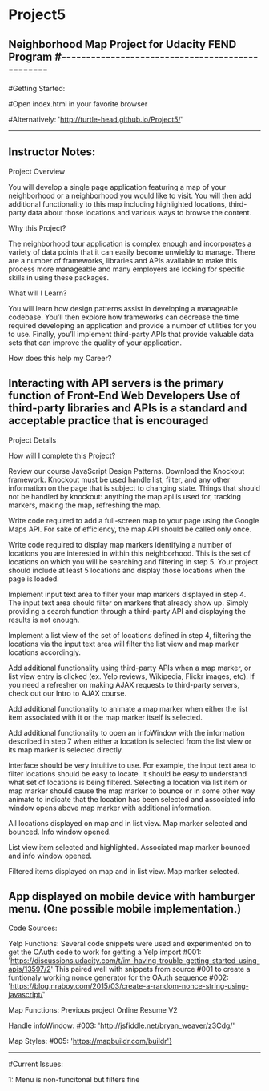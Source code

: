 # Project5
Neighborhood Map Project for Udacity FEND Program
#------------------------------------------------
----------------------------------------
#Getting Started:

#Open index.html in your favorite browser

#Alternatively:
'http://turtle-head.github.io/Project5/'

----------------------------------------
Instructor Notes:
----------------------------------------
Project Overview

You will develop a single page application featuring a map of your neighborhood or a neighborhood you would like to visit. You will then add additional functionality to this map including highlighted locations, third-party data about those locations and various ways to browse the content.

Why this Project?

The neighborhood tour application is complex enough and incorporates a variety of data points that it can easily become unwieldy to manage. There are a number of frameworks, libraries and APIs available to make this process more manageable and many employers are looking for specific skills in using these packages.

What will I Learn?

You will learn how design patterns assist in developing a manageable codebase. You’ll then explore how frameworks can decrease the time required developing an application and provide a number of utilities for you to use. Finally, you’ll implement third-party APIs that provide valuable data sets that can improve the quality of your application.

How does this help my Career?

Interacting with API servers is the primary function of Front-End Web Developers
Use of third-party libraries and APIs is a standard and acceptable practice that is encouraged
-----------------------------------------
Project Details

How will I complete this Project?

Review our course JavaScript Design Patterns.
Download the Knockout framework. Knockout must be used handle list, filter, and any other information on the page that is subject to changing state. Things that should not be handled by knockout: anything the map api is used for, tracking markers, making the map, refreshing the map.

Write code required to add a full-screen map to your page using the Google Maps API. For sake of efficiency, the map API should be called only once.

Write code required to display map markers identifying a number of locations you are interested in within this neighborhood. This is the set of locations on which you will be searching and filtering in step 5. Your project should include at least 5 locations and display those locations when the page is loaded.

Implement input text area to filter your map markers displayed in step 4. The input text area should filter on markers that already show up. Simply providing a search function through a third-party API and displaying the results is not enough.

Implement a list view of the set of locations defined in step 4, filtering the locations via the input text area will filter the list view and map marker locations accordingly.

Add additional functionality using third-party APIs when a map marker, or list view entry is clicked (ex. Yelp reviews, Wikipedia, Flickr images, etc). If you need a refresher on making AJAX requests to third-party servers, check out our Intro to AJAX course.

Add additional functionality to animate a map marker when either the list item associated with it or the map marker itself is selected.

Add additional functionality to open an infoWindow with the information described in step 7 when either a location is selected from the list view or its map marker is selected directly.

Interface should be very intuitive to use. For example, the input text area to filter locations should be easy to locate. It should be easy to understand what set of locations is being filtered. Selecting a location via list item or map marker should cause the map marker to bounce or in some other way animate to indicate that the location has been selected and associated info window opens above map marker with additional information.

All locations displayed on map and in list view. Map marker selected and bounced. Info window opened.

List view item selected and highlighted. Associated map marker bounced and info window opened.

Filtered items displayed on map and in list view. Map marker selected.

App displayed on mobile device with hamburger menu. (One possible mobile implementation.)
-----------------------------------------

Code Sources:

Yelp Functions: Several code snippets were used and experimented on to get the OAuth code to work for getting a Yelp import
#001: 'https://discussions.udacity.com/t/im-having-trouble-getting-started-using-apis/13597/2'
This paired well with snippets from source #001 to create a funtionaly working nonce generator for the OAuth sequence
#002: 'https://blog.nraboy.com/2015/03/create-a-random-nonce-string-using-javascript/'


Map Functions:
Previous project Online Resume V2

Handle infoWindow:
#003: 'http://jsfiddle.net/bryan_weaver/z3Cdg/'

Map Styles:
#005: 'https://mapbuildr.com/buildr'}





----------------------------------------
#Current Issues:

1: Menu is non-funcitonal but filters fine
